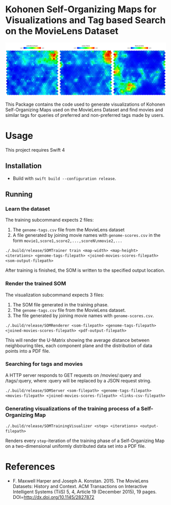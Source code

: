 # Kohonen Self-Organizing Maps for Visualizations and Tag based Search on the MovieLens Dataset

<img src="Maps.png" alt="Component Planes showing the distribution of SciFi, Cyborgs and Black and White movies" />

This Package contains the code used to generate visualizations of Kohonen Self-Organizing Maps
used on the MovieLens Dataset and find movies and similar tags for queries of preferred and non-preferred tags made by users.

# Usage

This project requires Swift 4

## Installation

- Build with `swift build --configuration release`.

## Running

### Learn the dataset

The training subcommand expects 2 files:

1. The `genome-tags.csv` file from the MovieLens dataset
2. A file generated by joining movie names with `genome-scores.csv` in the form `movie1,score1,score2,...,scoreN\nmovie2,...`

```
./.build/release/SOMTrainer train <map-width> <map-height> <iterations> <genome-tags-filepath> <joined-movies-scores-filepath> <som-output-filepath>
```

After training is finished, the SOM is written to the specified output location.

### Render the trained SOM

The visualization subcommand expects 3 files:

1. The SOM file generated in the training phase.
2. The `genome-tags.csv` file from the MovieLens dataset.
2. The file generated by joining movie names with `genome-scores.csv`.


```
./.build/release/SOMRenderer <som-filepath> <genome-tags-filepath> <joined-movies-scores-filepath> <pdf-output-filepath>
```

This will render the U-Matrix showing the average distance between neighbouring tiles, each component plane and the distribution of data points into a PDF file.

### Searching for tags and movies

A HTTP server responds to GET requests on /movies/:query and /tags/:query, where :query will be replaced by a JSON request string.

```
./.build/release/SOMServer <som-filepath> <genome-tags-filepath> <movies-filepath> <joined-movies-scores-filepath> <links-csv-filepath>
```

### Generating visualizations of the training process of a Self-Organizing Map

```
./.build/release/SOMTrainingVisualizer <step> <iterations> <output-filepath>
```

Renders every `step`-iteration of the training phase of a Self-Organizing Map on a two-dimensional uniformly distributed data set into a PDF file.

# References

- F. Maxwell Harper and Joseph A. Konstan. 2015. The MovieLens Datasets: History and Context. ACM Transactions on Interactive Intelligent Systems (TiiS) 5, 4, Article 19 (December 2015), 19 pages. DOI=http://dx.doi.org/10.1145/2827872
